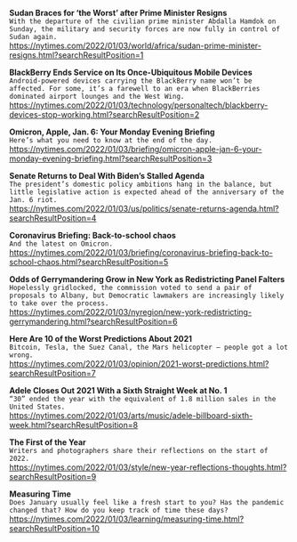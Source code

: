 **Sudan Braces for ‘the Worst’ after Prime Minister Resigns**\
`With the departure of the civilian prime minister Abdalla Hamdok on Sunday, the military and security forces are now fully in control of Sudan again.`\
https://nytimes.com/2022/01/03/world/africa/sudan-prime-minister-resigns.html?searchResultPosition=1

**BlackBerry Ends Service on Its Once-Ubiquitous Mobile Devices**\
`Android-powered devices carrying the BlackBerry name won’t be affected. For some, it’s a farewell to an era when BlackBerries dominated airport lounges and the West Wing.`\
https://nytimes.com/2022/01/03/technology/personaltech/blackberry-devices-stop-working.html?searchResultPosition=2

**Omicron, Apple, Jan. 6: Your Monday Evening Briefing**\
`Here’s what you need to know at the end of the day.`\
https://nytimes.com/2022/01/03/briefing/omicron-apple-jan-6-your-monday-evening-briefing.html?searchResultPosition=3

**Senate Returns to Deal With Biden’s Stalled Agenda**\
`The president’s domestic policy ambitions hang in the balance, but little legislative action is expected ahead of the anniversary of the Jan. 6 riot.`\
https://nytimes.com/2022/01/03/us/politics/senate-returns-agenda.html?searchResultPosition=4

**Coronavirus Briefing: Back-to-school chaos**\
`And the latest on Omicron.`\
https://nytimes.com/2022/01/03/briefing/coronavirus-briefing-back-to-school-chaos.html?searchResultPosition=5

**Odds of Gerrymandering Grow in New York as Redistricting Panel Falters**\
`Hopelessly gridlocked, the commission voted to send a pair of proposals to Albany, but Democratic lawmakers are increasingly likely to take over the process.`\
https://nytimes.com/2022/01/03/nyregion/new-york-redistricting-gerrymandering.html?searchResultPosition=6

**Here Are 10 of the Worst Predictions About 2021**\
`Bitcoin, Tesla, the Suez Canal, the Mars helicopter — people got a lot wrong.`\
https://nytimes.com/2022/01/03/opinion/2021-worst-predictions.html?searchResultPosition=7

**Adele Closes Out 2021 With a Sixth Straight Week at No. 1**\
`“30” ended the year with the equivalent of 1.8 million sales in the United States.`\
https://nytimes.com/2022/01/03/arts/music/adele-billboard-sixth-week.html?searchResultPosition=8

**The First of the Year**\
`Writers and photographers share their reflections on the start of 2022.`\
https://nytimes.com/2022/01/03/style/new-year-reflections-thoughts.html?searchResultPosition=9

**Measuring Time**\
`Does January usually feel like a fresh start to you? Has the pandemic changed that? How do you keep track of time these days?`\
https://nytimes.com/2022/01/03/learning/measuring-time.html?searchResultPosition=10

